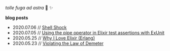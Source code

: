 _tolle fuga ad astra_ 🚀 ✨

**blog posts**

- 2020.07.06 // [Shell Shock](https://wulymammoth.github.io/posts/shell-shock/)
- 2020.07.05 // [Using the pipe operator in Elixir test assertions with ExUnit](https://wulymammoth.github.io/posts/elixir-pipe-into-assertion/)
- 2020.05.25 // [Why I Love Elixir (Erlang)](https://wulymammoth.github.io/posts/why_i_love_elixir/)
- 2020.05.23 // [Violating the Law of Demeter](https://wulymammoth.github.io/posts/law-of-demeter/)
